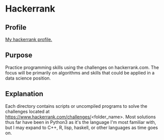 # Hackerrank

## Profile

[My hackerrank profile.](https://www.hackerrank.com/nonJedi)

## Purpose

Practice programming skills using the challenges on hackerrank.com. The
focus will be primarily on algorithms and skills that could be applied
in a data science position.

## Explanation

Each directory contains scripts or uncompiled programs to solve the
challenges located at
https://www.hackerrank.com/challenges/<folder_name>. Most solutions thus
far have been in Python3 as it's the language I'm most familiar with,
but I may expand to C++, R, lisp, haskell, or other languages as time
goes on.
